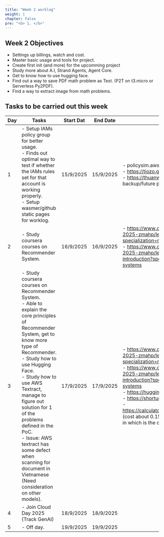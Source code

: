 ```yaml
---
title: "Week 2 worklog"
weight: 1
chapter: false
pre: "<b> 1. </b>"
---
```


## Week 2 Objectives

- Settings up billings, watch and cost.  
- Master basic usage and tools for project. 
- Create first init (and more) for the upcomming project
- Study more about A.I, Strand Agents, Agent Core.
- Get to know how to use hugging face. 
- Find out a way to save PDF math problem as Text. (P2T on t3.micro or Serverless Py2PDF).
- Find a way to extract image from math problems.

## Tasks to be carried out this week

| Day | Tasks | Start Dat | End Date | References |
|---|---|---|---|---|
| 1 | - Setup IAMs policy group for better usage.<br>- Finds out optimal way to test if whether the IAMs rules set for that account is working properly.<br>- Setup wasmer/github static pages for worklog. | 15/9/2025 | 15/9/2025 | - policysim.aws.amazon.com/home/index.jsp<br>- https://tiozo.github.io/aws-fcj-tiozo-worklog/<br>- https://thuanworklog.wasmer.app/ (as backup/future project) |
| 2 | - Study coursera courses on Recommender System. | 16/9/2025 | 16/9/2025 | - https://www.coursera.org/programs/fptu-fall-2025-zmahp/learn/collaborative-filtering?specialization=recommender-systems<br>- https://www.coursera.org/programs/fptu-fall-2025-zmahp/learn/recommender-systems-introduction?specialization=recommender-systems |
| 3 | - Study coursera courses on Recommender System.<br>- Able to explain the core principles of Recommender System, get to know more type of Recommender.<br>- Study how to use Hugging Face.<br>- Study how to use AWS Textract, manage to figure out solution for 1 of the problems defined in the PoC.<br>- Issue: AWS textract has some defect when scanning for document in Vietnamese (Need consideration on other models). | 17/9/2025 | 17/9/2025 | - https://www.coursera.org/programs/fptu-fall-2025-zmahp/learn/collaborative-filtering?specialization=recommender-systems<br>- https://www.coursera.org/programs/fptu-fall-2025-zmahp/learn/recommender-systems-introduction?specialization=recommender-systems<br>- https://huggingface.co/docs<br>- https://shorturl.at/jzU7a (PoC of project)<br>- https://calculator.aws/#/createCalculator/Textract (cost about 0.15 usd for 1 million Document Scan in which is the only service used) |
| 4 | - Join Cloud Day 2025 (Track GenAI) | 18/9/2025 | 18/9/2025 |  |
| 5 | - Off day. | 19/9/2025 | 19/9/2025 |  |